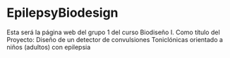 # EpilepsyBiodesign
Esta será la página web del grupo 1 del curso Biodiseño I. Como título del Proyecto: Diseño de un detector de convulsiones Toniclónicas orientado a niños (adultos) con epilepsia
